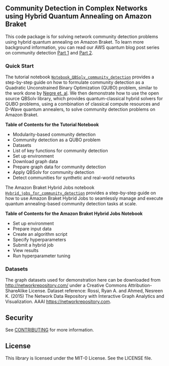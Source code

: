 ## Community Detection in Complex Networks using Hybrid Quantum Annealing on Amazon Braket

This code package is for solving network community detection problems using hybrid quantum annealing on Amazon Braket. To learn more background information, you can read our AWS quantum blog post series on community detection [Part 1](https://aws.amazon.com/blogs/quantum-computing/community-detection-in-complex-networks-using-hybrid-quantum-annealing-on-amazon-braket-part-i/) and [Part 2](https://aws.amazon.com/blogs/quantum-computing/community-detection-using-hybrid-quantum-annealing-on-amazon-braket-part-2/). 

### Quick Start

The tutorial notebook [`Notebook_QBSolv_community_detection`](Notebook_QBSolv_community_detection.ipynb) provides a step-by-step guide on how to formulate community detection as a Quadratic Unconstrained Binary Optimization (QUBO) problem, similar to the work done by [Negre et. al](https://journals.plos.org/plosone/article?id=10.1371/journal.pone.0227538). We then demonstrate how to use the open source QBSolv library, which provides quantum-classical hybrid solvers for QUBO problems, using a combination of classical compute resources and D-Wave quantum annealers, to solve community detection problems on Amazon Braket.

**Table of Contents for the Tutorial Notebook**
* Modularity-based community detection
* Community detection as a QUBO problem
* Datasets
* List of key functions for community detection
* Set up environment
* Download graph data
* Prepare graph data for community detection
* Apply QBSolv for community detection
* Detect communities for synthetic and real-world networks

The Amazon Braket Hybrid Jobs notebook [`Hybrid_jobs_for_community_detection`](Hybrid_jobs_for_community_detection.ipynb) provides a step-by-step guide on how to use Amazon Braket Hybrid Jobs to seamlessly manage and execute quantum annealing-based community detection tasks at scale. 

**Table of Contents for the Amazon Braket Hybrid Jobs Notebook**
* Set up environment
* Prepare input data
* Create an algorithm script
* Specify hyperparameters
* Submit a hybrid job
* View results
* Run hyperparameter tuning


### Datasets

The graph datasets used for demonstration here can be downloaded from http://networkrepository.com/ under a Creative Commons Attribution-ShareAlike License. Dataset reference: Rossi, Ryan A.  and Ahmed, Nesreen K. (2015) The Network Data Repository with Interactive Graph Analytics and Visualization. AAAI https://networkrepository.com.


## Security

See [CONTRIBUTING](CONTRIBUTING.md#security-issue-notifications) for more information.

## License

This library is licensed under the MIT-0 License. See the LICENSE file.

